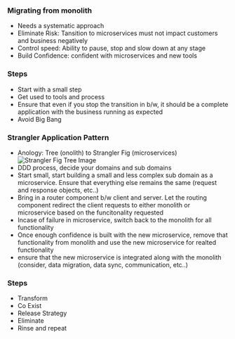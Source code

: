 ### Migrating from monolith
- Needs a systematic approach
- Eliminate Risk: Tansition to microservices must not impact customers and business negatively
- Control speed: Ability to pause, stop and slow down at any stage
- Build Confidence: confident with microservices and new tools

### Steps
- Start with a small step
- Get used to tools and process
- Ensure that even if you stop the transition in b/w, it should be a complete application with the business running as expected
- Avoid Big Bang

### Strangler Application Pattern
- Anology: Tree (onolith) to Strangler Fig (microservices)
![Strangler Fig Tree Image](https://www.tpisoftware.com/tpu/File/onlineResource/articles/1339/titlePageImg.jpg)
- DDD process, decide your domains and sub domains
- Start small, start building a small and less complex sub domain as a microservice. Ensure that everything else remains the same (request and response objects, etc..)
- Bring in a router component b/w client and server. Let the routing component redirect the client requests to either monolith or microservice based on the funcitonality requested
- Incase of failure in microservice, switch back to the monolith for all functionality
- Once enough confidence is built with the new microservice, remove that functionality from monolith and use the new microservice for realted functionality
- ensure that the new microservice is integrated along with the monolith (consider, data migration, data sync, communication, etc..)

### Steps
- Transform
- Co Exist
- Release Strategy
- Eliminate
- Rinse and repeat
